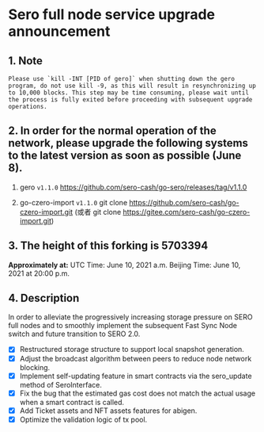 # Sero full node service upgrade announcement



## 1. Note

    Please use `kill -INT [PID of gero]` when shutting down the gero program, do not use kill -9, as this will result in resynchronizing up to 10,000 blocks. This step may be time consuming, please wait until the process is fully exited before proceeding with subsequent upgrade operations.



## 2. In order for the normal operation of the network, please upgrade the following systems to the latest version as soon as possible (June 8).


1. gero  `v1.1.0`
   https://github.com/sero-cash/go-sero/releases/tag/v1.1.0

2. go-czero-import  `v1.1.0` 
   git clone https://github.com/sero-cash/go-czero-import.git
   (或者 git clone https://gitee.com/sero-cash/go-czero-import.git)



## 3. The height of this forking is 5703394

**Approximately at:**
    UTC Time:  June 10, 2021 a.m.
    Beijing Time: June 10, 2021 at 20:00 p.m.




## 4. Description

In order to alleviate the progressively increasing storage pressure on SERO full nodes and to smoothly implement the subsequent Fast Sync Node switch and future transition to SERO 2.0.

- [x] Restructured storage structure to support local snapshot generation.
- [x] Adjust the broadcast algorithm between peers to reduce node network blocking.
- [x] Implement self-updating feature in smart contracts via the sero_update method of SeroInterface.
- [x] Fix the bug that the estimated gas cost does not match the actual usage when a smart contract is called.
- [x] Add Ticket assets and NFT assets features for abigen.
- [x] Optimize the validation logic of tx pool.